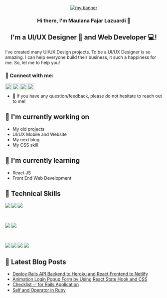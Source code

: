 <p align="center">
  <a href="https://www.yushi.dev/" target="_blank" rel="noreferrer"><img src="https://user-images.githubusercontent.com/75753187/123350185-74ce0900-d528-11eb-848d-d92955dbb944.png" alt="my banner"></a>
</p>

<h3 align="center">
Hi there, I'm Maulana Fajar Lazuardi</a> 👋
</h3>

<h2 align="center">
I'm a UI/UX Designer 🎨 and Web Developer 💻!
</h2> 

I've created many UI/UX Design projects. To be a UI/UX Designer is so amazing. I can help everyone build their business, it such a happiness for me. So, let me to help you!

### 🤝 Connect with me:

<a href="https://www.facebook.com/fajar.relavaaa"><img align="left" src="https://img.icons8.com/fluency/344/facebook-new.png" alt="Maulana Fajar Lazuardi | Facebook" width="21px"/></a>
<a href="https://api.whatsapp.com/send?phone=628980092235"><img align="left" src="https://img.icons8.com/color/344/whatsapp--v1.png" alt="Maulana Fajar Lazuardi | WhatsApp" width="21px"/></a>
<a href="https://t.me/mafalaz"><img align="left" src="https://img.icons8.com/color/344/telegram-app--v1.png" alt="Maulana Fajar Lazuardi | Telegram" width="21px"/></a>
<a href="mailto:lazuardi264@gmail.com"><img align="left" src="https://img.icons8.com/color/344/gmail--v1.png" alt="Maulana Fajar Lazuardi | Email" width="21px"/></a>
</br>
- 💬 If you have any question/feedback, please do not hesitate to reach out to me!

## 🔭 I'm currently working on

- My old projects
- UI/UX Mobile and Website
- My next blog
- My CSS skill

## 🌱 I'm currently learning

- React JS
- Front End Web Development  

## 💼 Technical Skills

![](https://img.shields.io/badge/Code-React-informational?style=flat&logo=react&color=61DAFB)
![](https://img.shields.io/badge/Code-JavaScript-informational?style=flat&logo=JavaScript&color=F7DF1E)
![](https://img.shields.io/badge/Code-HTML5-informational?style=flat&logo=HTML5&color=E34F26)

</br>

![](https://img.shields.io/badge/Style-Bootstrap-informational?style=flat&logo=Bootstrap&color=7952B3)
![](https://img.shields.io/badge/Style-CSS3-informational?style=flat&logo=CSS3&color=1572B6)


</br>

![](https://img.shields.io/badge/Tools-Figma-informational?style=flat&logo=Figma&color=F24E1E)
![](https://img.shields.io/badge/Tools-NPM-informational?style=flat&logo=NPM&color=CB3837)
![](https://img.shields.io/badge/Tools-Git-informational?style=flat&logo=Git&color=F05032)
![](https://img.shields.io/badge/Tools-GitHub-informational?style=flat&logo=GitHub&color=181717)

## 📝 Latest Blog Posts

- [Deploy Rails API Backend to Heroku and React Frontend to Netlify](https://yushi95.medium.com/deploy-rails-api-backend-to-heroku-and-react-frontend-to-netlify-b515239d5022)
- [Animation Login Popup Form by Using React State Hook and CSS](https://medium.com/geekculture/animation-login-popup-form-by-using-react-state-hook-and-css-7ecf803f1fa9)
- [Checklist ✅ for Rails Application](https://yushi95.medium.com/checklist-for-rails-application-30868cb4f48b)
- [Self and Operator in Ruby](https://blog.usejournal.com/self-in-ruby-5e8a91fa4602)
